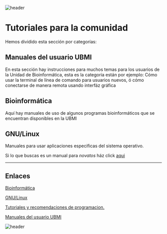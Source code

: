 
![header](/Tutoriales-IFC/assets/header.png)

# Tutoriales para la comunidad 

Hemos dividido esta sección por categorías: 

## Manuales del usuario UBMI

En esta sección hay instrucciones para muchos temas para los usuarios de la Unidad de Bioinformática, esta es la categoria están por ejemplo: Cómo usar la terminal de línea de comando para usuarios nuevos, ó cómo conectarse de manera remota usando interfáz gráfica


## Bioinformática

Aquí hay manuales de uso de algunos programas bioinformáticos que se encuentran disponibles en la UBMI

## GNU/Linux

Manuales para usar aplicaciones especificas del sistema operativo. 

Si lo que buscas es un manual para _novatos_ ház click [aqui](https://ubmi-ifc.github.io/Tutoriales-IFC/manuales/usuarios_ubmi/cli_cheatsheet)

___

## Enlaces


[ Bioinformática](https://ubmi-ifc.github.io/Tutoriales-IFC/manuales/bioinformatica/bioinformatica)

[ GNU/Linux](https://ubmi-ifc.github.io/Tutoriales-IFC/manuales/linux/linux)

[ Tutoriales y recomendaciones de programacion.](https://ubmi-ifc.github.io/Tutoriales-IFC/manuales/programacion/programacion)

[ Manuales del usuario UBMI](https://ubmi-ifc.github.io/Tutoriales-IFC/manuales/usuarios_ubmi/usuarios_ubmi)

![header](/Tutoriales-IFC/assets/header.png)

